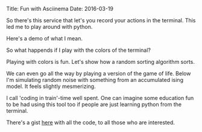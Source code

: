 Title: Fun with Asciinema 
Date: 2016-03-19

So there's this service that let's you record your actions in the terminal. This led me to play around with python.

<style>
	iframe {
    margin: 0 auto;
    display: block;
}
</style>

Here's a demo of what I mean. 

<script type="text/javascript" src="https://asciinema.org/a/28r5rjhr09v6cod4kpsb70jay.js" id="asciicast-28r5rjhr09v6cod4kpsb70jay" async></script>

So what happends if I play with the colors of the terminal? 

<script type="text/javascript" src="https://asciinema.org/a/153zhb0gkuiuv3dkt27zzu65w.js" id="asciicast-153zhb0gkuiuv3dkt27zzu65w" async></script>

Playing with colors is fun. Let's show how a random sorting algorithm sorts. 

<script type="text/javascript" src="https://asciinema.org/a/6znd52bfy2alzfv8xa7axmw74.js" id="asciicast-6znd52bfy2alzfv8xa7axmw74" async></script>

We can even go all the way by playing a version of the game of life. Below I'm simulating random noise with something from an accumulated ising model. It feels slightly mesmerizing. 

<script type="text/javascript" src="https://asciinema.org/a/0246tme4rmpd70l81giq1z17s.js" id="asciicast-0246tme4rmpd70l81giq1z17s" async></script>

I call 'coding in train'-time well spent. One can imagine some education fun to be had using this tool too if people are just learning python from the terminal. 

There's a gist [here](https://gist.github.com/koaning/955c7ef41428f5252639) with all the code, to all those who are interested. 